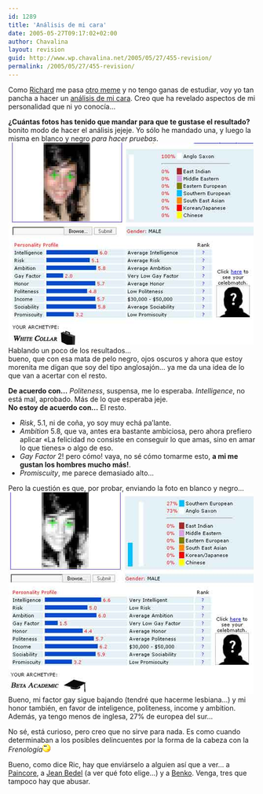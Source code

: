 ```yaml
---
id: 1289
title: 'Análisis de mi cara'
date: 2005-05-27T09:17:02+02:00
author: Chavalina
layout: revision
guid: http://www.wp.chavalina.net/2005/05/27/455-revision/
permalink: /2005/05/27/455-revision/
---
```

Como <a href="http://ricplan.f2o.org/" target="_blank">Richard</a> me pasa <a href="http://ricplan.f2o.org/index/2005/05/27/266-otro-meme-analisis-de-careto" target="_blank">otro meme</a> y no tengo ganas de estudiar, voy yo tan pancha a hacer un <a href="http://www.faceanalyzer.com/" target="_blank">análisis de mi cara</a>. Creo que ha revelado aspectos de mi personalidad que ni yo conoc&iacute;a…

**&iquest;Cuántas fotos has tenido que mandar para que te gustase el resultado?** bonito modo de hacer el análisis jejeje. Yo s&oacute;lo he mandado una, y luego la misma en blanco y negro _para hacer pruebas_.  
<img class="imgizqda" src="/imagenes/fotos/analisis1.jpg" alt="Análisis de fotograf&iacute;a en color" />  
Hablando un poco de los resultados…  
bueno, que con esa mata de pelo negro, ojos oscuros y ahora que estoy morenita me digan que soy del tipo anglosaj&oacute;n… ya me da una idea de lo que van a acertar con el resto. 

**De acuerdo con…** _Politeness_, suspensa, me lo esperaba. _Intelligence_, no está mal, aprobado. Más de lo que esperaba jeje.  
**No estoy de acuerdo con…** El resto. 

  * _Risk_, 5.1, ni de co&ntilde;a, yo soy muy echá pa&prime;lante.
  * _Ambition_ 5.8, que va, antes era bastante ambiciosa, pero ahora prefiero aplicar «La felicidad no consiste en conseguir lo que amas, sino en amar lo que tienes» o algo de eso.
  * _Gay Factor_ 2! pero c&oacute;mo! vaya, no sé c&oacute;mo tomarme esto, **a mi me gustan los hombres mucho más!**.
  * _Promiscuity_, me parece demasiado alto… 

Pero la cuesti&oacute;n es que, por probar, enviando la foto en blanco y negro…  
<img class="imgizqda" src="/imagenes/fotos/analisis2.jpg" alt="Análisis de fotograf&iacute;a en blanco y negro" />  
Bueno, mi factor gay sigue bajando (tendré que hacerme lesbiana…) y mi honor también, en favor de inteligence, politeness, income y ambition. Además, ya tengo menos de inglesa, 27% de europea del sur…

No sé, está curioso, pero creo que no sirve para nada. Es como cuando determinaban a los posibles delincuentes por la forma de la cabeza con la _Frenolog&iacute;a_![emo](/imagenes/emoticonos/pensativo.gif) 

Bueno, como dice Ric, hay que enviárselo a alguien as&iacute; que a ver… a  
<a href="http://usuarios.lycos.es/gabbapain/index.php" target="_blank">Paincore</a>, a <a href="http://labellezadeldesencanto.blogspot.com/" target="_blank">Jean Bedel</a> (a ver qué foto elige…) y a <a href="http://cafeina.ladybenko.net/index.php" target="_blank">Benko</a>. Venga, tres que tampoco hay que abusar.